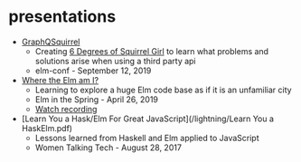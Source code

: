 # presentations

- [GraphQSquirrel](/graphq-squirrel/graphqsquirrel.pdf)
  - Creating [6 Degrees of Squirrel Girl](https://github.com/glitteringkatie/squirrel-degrees) to learn what problems and solutions arise when using a third party api
  - elm-conf - September 12, 2019
- [Where the Elm am I?](/where-the-elm/where-the-elm.pdf)
  - Learning to explore a huge Elm code base as if it is an unfamiliar city
  - Elm in the Spring - April 26, 2019
  - [Watch recording](https://www.youtube.com/watch?v=-zVnK7N8VCI)
- [Learn You a Hask/Elm For Great JavaScript](/lightning/Learn You a HaskElm.pdf)
  - Lessons learned from Haskell and Elm applied to JavaScript
  - Women Talking Tech - August 28, 2017
